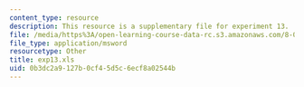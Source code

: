 ```yaml
---
content_type: resource
description: This resource is a supplementary file for experiment 13.
file: /media/https%3A/open-learning-course-data-rc.s3.amazonaws.com/8-02t-electricity-and-magnetism-spring-2005/0b3dc2a9127b0cf45d5c6ecf8a02544b_exp13.xls
file_type: application/msword
resourcetype: Other
title: exp13.xls
uid: 0b3dc2a9-127b-0cf4-5d5c-6ecf8a02544b
---
```

